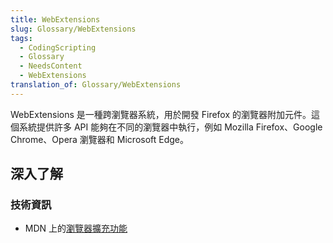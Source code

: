 ```yaml
---
title: WebExtensions
slug: Glossary/WebExtensions
tags:
  - CodingScripting
  - Glossary
  - NeedsContent
  - WebExtensions
translation_of: Glossary/WebExtensions
---
```

WebExtensions 是一種跨瀏覽器系統，用於開發 Firefox 的瀏覽器附加元件。這個系統提供許多 API 能夠在不同的瀏覽器中執行，例如 Mozilla Firefox、Google Chrome、Opera 瀏覽器和 Microsoft Edge。

## 深入了解

### 技術資訊

- MDN 上的[瀏覽器擴充功能](/zh-TW/docs/Mozilla/Add-ons/WebExtensions)
